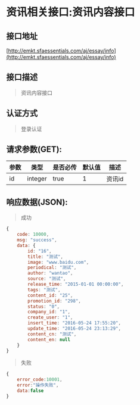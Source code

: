 # 资讯相关接口:资讯内容接口

## 接口地址

[http://emkt.sfaessentials.com/aj/essay/info](http://emkt.sfaessentials.com/aj/essay/info)

## 接口描述

> 资讯内容接口

## 认证方式

> 登录认证

## 请求参数(GET):

| 参数 | 类型| 是否必传 | 默认值 |  描述 | 
| ---- | ---- | ----- | ----- | ----- | 
| id | integer | true | 1 | 资讯id | 


## 响应数据(JSON):
> 成功

```javascript
{
    code: 10000,
    msg: "success",
    data: {
        id: "16",
        title: "测试",
        image: "www.baidu.com",
        periodical: "测试",
        author: "wantao",
        source: "测试",
        release_time: "2015-01-01 00:00:00",
        tags: "测试",
        content_id: "25",
        promotion_id: "298",
        status: "0",
        company_id: "1",
        create_user: "1",
        insert_time: "2016-05-24 17:55:20",
        update_time: "2016-05-24 23:13:29",
        content_cn: "测试",
        content_en: null
    }
}
```
> 失败 

```javascript
{
    error_code:10001,
    error:"操作失败",
    data:false
}
```